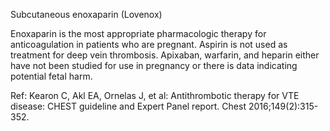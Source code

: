 Subcutaneous enoxaparin (Lovenox)

Enoxaparin is the most appropriate pharmacologic therapy for anticoagulation in patients who are pregnant. Aspirin is not used as treatment for deep vein thrombosis. Apixaban, warfarin, and heparin either have not been studied for use in pregnancy or there is data indicating potential fetal harm.

Ref: Kearon C, Akl EA, Ornelas J, et al: Antithrombotic therapy for VTE disease: CHEST guideline and Expert Panel report. Chest 2016;149(2):315-352.